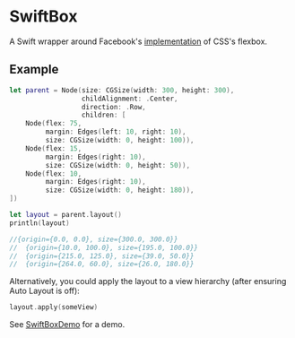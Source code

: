 # SwiftBox

A Swift wrapper around Facebook's [implementation](https://github.com/facebook/css-layout) of CSS's flexbox.

## Example

```swift
let parent = Node(size: CGSize(width: 300, height: 300),
                  childAlignment: .Center,
                  direction: .Row,
                  children: [
    Node(flex: 75,
         margin: Edges(left: 10, right: 10),
         size: CGSize(width: 0, height: 100)), 
    Node(flex: 15,
         margin: Edges(right: 10),
         size: CGSize(width: 0, height: 50)),
    Node(flex: 10,
         margin: Edges(right: 10),
         size: CGSize(width: 0, height: 180)),
])

let layout = parent.layout()
println(layout)

//{origin={0.0, 0.0}, size={300.0, 300.0}}
//	{origin={10.0, 100.0}, size={195.0, 100.0}}
//	{origin={215.0, 125.0}, size={39.0, 50.0}}
//	{origin={264.0, 60.0}, size={26.0, 180.0}}
```

Alternatively, you could apply the layout to a view hierarchy (after ensuring Auto Layout is off):

```swift
layout.apply(someView)
```

See [SwiftBoxDemo](SwiftBoxDemo/SwiftBoxDemo) for a demo.
